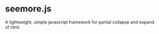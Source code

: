 <h1>seemore.js</h1>

A lightweight, simple javascript framework for partial collapse and expand of html.